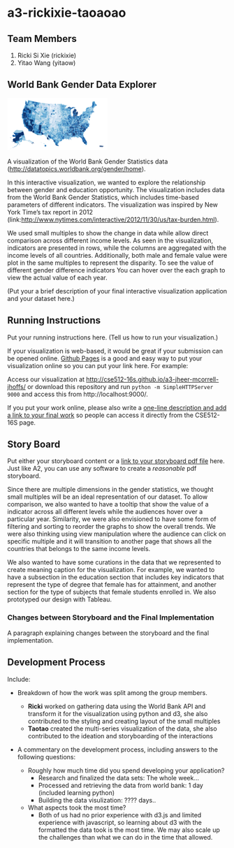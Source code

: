 a3-rickixie-taoaoao
===============

## Team Members

1. Ricki Si Xie (rickixie)
2. Yitao Wang (yitaow)

## World Bank Gender Data Explorer 

![Thumbnail](thumbnail.png)

A visualization of the World Bank Gender Statistics data (http://datatopics.worldbank.org/gender/home).

In this interactive visualization, we wanted to explore the relationship between gender and education opportunity. The visualization includes data from the World Bank Gender Statistics, which includes time-based parameters of different indicators. The visualization was inspired by New York Time’s tax report in 2012 (link:http://www.nytimes.com/interactive/2012/11/30/us/tax-burden.html).

We used small multiples to show the change in data while allow direct comparison across different income levels. As seen in the visualization, indicators are presented in rows, while the columns are aggregated with the income levels of all countries. Additionally, both male and female value were plot in the same multiples to represent the disparity. To see the value of different gender difference indicators You can hover over the each graph to view the actual value of each year. 

(Put your a brief description of your final interactive visualization application and your dataset here.)


## Running Instructions

Put your running instructions here. (Tell us how to run your visualization.)

If your visualization is web-based,  it would be great if your submission can be opened online. [Github Pages](http://pages.github.com/) is a good and easy way to put your visualization online so you can put your link here.  For example:

Access our visualization at http://cse512-16s.github.io/a3-jheer-mcorrell-jhoffs/ or download this repository and run `python -m SimpleHTTPServer 9000` and access this from http://localhost:9000/.

If you put your work online, please also write a [one-line description and add a link to your final work](http://note.io/1n3u46s) so people can access it directly from the CSE512-16S page.

## Story Board

Put either your storyboard content or a [link to your storyboard pdf file](storyboard.pdf?raw=true) here. Just like A2, you can use any software to create a *reasonable* pdf storyboard.

Since there are multiple dimensions in the gender statistics, we thought small multiples will be an ideal representation of our dataset. To allow comparison, we also wanted to have a tooltip that show the value of a indicator across all different levels while the audiences hover over a particular year. Similarity, we were also envisioned to have some form of filtering and sorting  to reorder the graphs to show the overall trends. We were also thinking using view manipulation where the audience can click on specific multiple and it will transition to another page that shows all the countries that belongs to the same income levels. 

We also wanted to have some curations in the data that we represented to create meaning caption for the visualization. For example, we wanted to have a subsection in the education section that includes key indicators that represent the type of degree that female has for attainment, and another section for the type of subjects that female students enrolled in. We also prototyped our design with Tableau.


### Changes between Storyboard and the Final Implementation

A paragraph explaining changes between the storyboard and the final implementation.


## Development Process

Include:
- Breakdown of how the work was split among the group members.
  - **Ricki** worked on gathering data using the World Bank API and transform it for the visualization using python and d3, she also contributed to the styling and creating layout of the small multiples
  - **Taotao** created the multi-series visualization of the data, she also contributed to the ideation and storyboarding of the interactions

- A commentary on the development process, including answers to the following questions:
  - Roughly how much time did you spend developing your application?
    - Research and finalized the data sets: The whole week…
    - Processed and retrieving the data from world bank: 1 day (included learning python)
    - Building the data visulization: ???? days..
  - What aspects took the most time?
    - Both of us had no prior experience with d3.js and limited experience with javascript, so learning about d3 with the formatted the data took is the most time. We may also scale up the challenges than what we can do in the time that allowed. 

